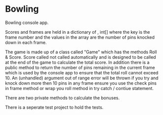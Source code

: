 # Bowling

Bowling console app.  

Scores and frames are held in a dictionary of <int>, int[] where the key is the frame number and the values in the array are the number of pins knocked down in each frame.
  
  The game is made up of a class called "Game" which has the methods Roll & Score.  Score called not called automatically and is designed to be called at the end of the game to calculate the total score.  In addition there is a public method to return the number of pins remaining in the current frame which is used by the console app to ensure that the total roll cannot exceed 10.  An (unhandled) argument out of range error will be thrown if you try and knock down more then 10 pins in any frame ensure you use the check pins in frame method or wrap you roll method in try catch / contiue statement.
  
  There are two private methods to calculate the bonuses.
  
  There is a seperate test project to hold the tests.
